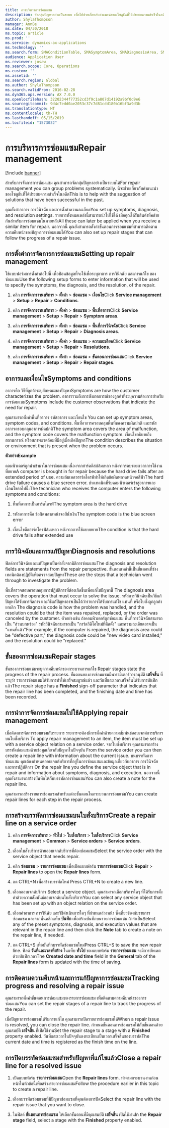 ```yaml
---
title: การบริหารการซ่อมแซม
description: จัดกลุ่มปัญหาอย่างเป็นระบบ เพื่อให้ช่วยเกี่ยวกับคำแนะนำของโซลูชันที่ได้ประสบความสำเร็จในอดีต
author: ShylaThompson
manager: AnnBe
ms.date: 04/30/2018
ms.topic: article
ms.prod: ''
ms.service: dynamics-ax-applications
ms.technology: ''
ms.search.form: SMAConditionTable, SMASymptomArea, SMADiagnosisArea, SMAResolutionTable, SMARepairStage
audience: Application User
ms.reviewer: josaw
ms.search.scope: Core, Operations
ms.custom: ''
ms.assetid: ''
ms.search.region: Global
ms.author: ShylaThompson
ms.search.validFrom: 2016-02-28
ms.dyn365.ops.version: AX 7.0.0
ms.openlocfilehash: 32202344f77352cd3f9c1a807d14192a9bf0d9e6
ms.sourcegitcommit: 9d4c7edd0ae2053c37c7d81cdd180b16bf3a9d3b
ms.translationtype: HT
ms.contentlocale: th-TH
ms.lasthandoff: 05/15/2019
ms.locfileid: "1573032"
---
```

# <a name="repair-management"></a><span data-ttu-id="2c243-103">การบริหารการซ่อมแซม</span><span class="sxs-lookup"><span data-stu-id="2c243-103">Repair management</span></span>       

[!include [banner](../includes/banner.md)]


<span data-ttu-id="2c243-104">สำหรับการจัดการการซ่อมแซม คุณสามารถจัดกลุ่มปัญหาอย่างเป็นระบบได้</span><span class="sxs-lookup"><span data-stu-id="2c243-104">For repair management you can group problems systematically.</span></span> <span data-ttu-id="2c243-105">นี่จะช่วยเกี่ยวกับคำแนะนำของโซลูชันที่ได้ประสบความสำเร็จในอดีต</span><span class="sxs-lookup"><span data-stu-id="2c243-105">This is to help with the suggestion of solutions that have been successful in the past.</span></span>

<span data-ttu-id="2c243-106">คุณตั้งค่าอาการ การวินิจฉัย และการตั้งค่าความละเอียด</span><span class="sxs-lookup"><span data-stu-id="2c243-106">You set up symptoms, diagnosis, and resolution settings.</span></span> <span data-ttu-id="2c243-107">รายการทั้งหมดเหล่านี้สามารถนำไปใช้ได้ เมื่อคุณได้รับสินค้าที่คล้ายกันสำหรับการซ่อมแซมในภายหลัง</span><span class="sxs-lookup"><span data-stu-id="2c243-107">All these can later be applied when you receive a similar item for repair.</span></span> <span data-ttu-id="2c243-108">นอกจากนี้ คุณยังสามารถตั้งค่าขั้นตอนการซ่อมแซมที่สามารถติดตามความคืบหน้าของปัญหาการซ่อมแซมได้</span><span class="sxs-lookup"><span data-stu-id="2c243-108">You can also set up repair stages that can follow the progress of a repair issue.</span></span>

## <a name="setting-up-repair-management"></a><span data-ttu-id="2c243-109">การตั้งค่าการจัดการการซ่อมแซม</span><span class="sxs-lookup"><span data-stu-id="2c243-109">Setting up repair management</span></span>

<span data-ttu-id="2c243-110">ใช้แบบฟอร์มการตั้งค่าต่อไปนี้ เพื่อป้อนข้อมูลที่จะใช้เพื่อระบุอาการ การวินิจฉัย และการแก้ไข ของซ่อมแซม</span><span class="sxs-lookup"><span data-stu-id="2c243-110">Use the following setup forms to enter information that will be used to specify the symptoms, the diagnosis, and the resolution, of the repair.</span></span>

1.  <span data-ttu-id="2c243-111">คลิก **การจัดการงานบริการ** \> **ตั้งค่า** \> **ซ่อมแซม** \> **เงื่อนไข**</span><span class="sxs-lookup"><span data-stu-id="2c243-111">Click **Service management** \> **Setup** \> **Repair** \> **Conditions**.</span></span>

2.  <span data-ttu-id="2c243-112">คลิก **การจัดการงานบริการ** \> **ตั้งค่า** \> **ซ่อมแซม** \> **พื้นที่อาการ**</span><span class="sxs-lookup"><span data-stu-id="2c243-112">Click **Service management** \> **Setup** \> **Repair** \> **Symptom areas**.</span></span>

3.  <span data-ttu-id="2c243-113">คลิก **การจัดการงานบริการ** \> **ตั้งค่า** \> **ซ่อมแซม** \> **พื้นที่การวินิจฉัย**</span><span class="sxs-lookup"><span data-stu-id="2c243-113">Click **Service management** \> **Setup** \> **Repair** \> **Diagnosis areas**.</span></span>

4.  <span data-ttu-id="2c243-114">คลิก **การจัดการงานบริการ** \> **ตั้งค่า** \> **ซ่อมแซม** \> **ความละเอียด**</span><span class="sxs-lookup"><span data-stu-id="2c243-114">Click **Service management** \> **Setup** \> **Repair** \> **Resolutions**.</span></span>

5.  <span data-ttu-id="2c243-115">คลิก **การจัดการงานบริการ** \> **ตั้งค่า** \> **ซ่อมแซม** \> **ขั้นตอนการซ่อมแซม**</span><span class="sxs-lookup"><span data-stu-id="2c243-115">Click **Service management** \> **Setup** \> **Repair** \> **Repair stages**.</span></span>

## <a name="symptoms-and-conditions"></a><span data-ttu-id="2c243-116">อาการและเงื่อนไข</span><span class="sxs-lookup"><span data-stu-id="2c243-116">Symptoms and conditions</span></span>

<span data-ttu-id="2c243-117">อาการคือ วิธีที่ลูกค้าระบุลักษณะของปัญหา</span><span class="sxs-lookup"><span data-stu-id="2c243-117">Symptoms are how the customer characterizes the problem.</span></span> <span data-ttu-id="2c243-118">อาการรวมถึงการสังเกตการณ์ของลูกค้าที่ระบุความต้องการสำหรับการซ่อมแซม</span><span class="sxs-lookup"><span data-stu-id="2c243-118">Symptoms include the customer observations that indicate the need for repair.</span></span>

<span data-ttu-id="2c243-119">คุณสามารถตั้งค่าพื้นที่อาการ รหัสอาการ และเงื่อนไข </span><span class="sxs-lookup"><span data-stu-id="2c243-119">You can set up symptom areas, symptom codes, and conditions.</span></span> <span data-ttu-id="2c243-120">พื้นที่อาการครอบคลุมพื้นที่ของความผิดปกติ และรหัสอาการครอบคลุมอาการผิดปกติ</span><span class="sxs-lookup"><span data-stu-id="2c243-120">The symptom area covers the area of malfunction, and the symptom code covers the malfunction symptom.</span></span> <span data-ttu-id="2c243-121">เงื่อนไขอธิบายถึงสถานการณ์ หรือสภาพแวดล้อมที่มีอยู่เมื่อเกิดปัญหา</span><span class="sxs-lookup"><span data-stu-id="2c243-121">The condition describes the situation or environment that is present when the problem occurs.</span></span>

<span data-ttu-id="2c243-122">**ตัวอย่าง**</span><span class="sxs-lookup"><span data-stu-id="2c243-122">**Example**</span></span>

<span data-ttu-id="2c243-123">คอมพิวเตอร์ถูกนำเข้ามาในการซ่อมแซม เนื่องจากฮาร์ดดิสก์ล้มเหลว หลังจากรอบระยะเวลาการใช้งานที่ขยาย</span><span class="sxs-lookup"><span data-stu-id="2c243-123">A computer is brought in for repair because the hard drive fails after an extended period of use.</span></span> <span data-ttu-id="2c243-124">ความล้มเหลวฮาร์ดไดรฟ์ทำให้เกิดข้อผิดพลาดหน้าจอสีฟ้า</span><span class="sxs-lookup"><span data-stu-id="2c243-124">The hard drive failure causes a blue screen error.</span></span> <span data-ttu-id="2c243-125">ช่างเทคนิคที่รับคอมพิวเตอร์เข้าสู่อาการและเงื่อนไขต่อไปนี้:</span><span class="sxs-lookup"><span data-stu-id="2c243-125">The technician who receives the computer enters the following symptoms and conditions:</span></span>

1.  <span data-ttu-id="2c243-126">พื้นที่อาการเป็นฮาร์ดไดรฟ์</span><span class="sxs-lookup"><span data-stu-id="2c243-126">The symptom area is the hard drive</span></span>

2.  <span data-ttu-id="2c243-127">รหัสอาการคือ ข้อผิดพลาดหน้าจอสีน้ำเงิน</span><span class="sxs-lookup"><span data-stu-id="2c243-127">The symptom code is the blue screen error</span></span>

3.  <span data-ttu-id="2c243-128">เงื่อนไขคือฮาร์ดไดรฟ์ล้มเหลว หลังจากการใช้แบบขยาย</span><span class="sxs-lookup"><span data-stu-id="2c243-128">The condition is that the hard drive fails after extended use</span></span>

## <a name="diagnosis-and-resolutions"></a><span data-ttu-id="2c243-129">การวินิจฉัยและการแก้ปัญหา</span><span class="sxs-lookup"><span data-stu-id="2c243-129">Diagnosis and resolutions</span></span>

<span data-ttu-id="2c243-130">ฟิลด์การวินิจฉัยและแก้ปัญหาเป็นคำสั่งจากมิติการซ่อมแซม</span><span class="sxs-lookup"><span data-stu-id="2c243-130">The diagnosis and resolution fields are statements from the repair perspective.</span></span> <span data-ttu-id="2c243-131">ขั้นตอนเหล่านี้เป็นขั้นตอนที่ช่างเทคนิคต้องปฏิบัติเพื่อตรวจสอบปัญหา</span><span class="sxs-lookup"><span data-stu-id="2c243-131">These are the steps that a technician went through to investigate the problem.</span></span>

<span data-ttu-id="2c243-132">พื้นที่ตรวจสอบครอบคลุมการปฏิบัติการที่ต้องเกิดขึ้นเพื่อแก้ไขปัญหานี้ </span><span class="sxs-lookup"><span data-stu-id="2c243-132">The diagnosis area covers the operation that must occur to solve the issue.</span></span> <span data-ttu-id="2c243-133">รหัสการวินิจฉัยเป็นวิธีแก้ปัญหาได้รับการจัดการ และวิธีแก้ปัญหาอาจเป็นได้ว่ารายการได้รับการแก้ไข แทนที่ หรือใบสั่งถูกลูกค้ายกเลิก </span><span class="sxs-lookup"><span data-stu-id="2c243-133">The diagnosis code is how the problem was handled, and the resolution could be that the item was repaired, replaced, or the order was canceled by the customer.</span></span> <span data-ttu-id="2c243-134">ตัวอย่างเช่น ถ้าคอมพิวเตอร์ถูกซ่อมแซม พื้นที่การวินิจฉัยสามารถเป็น "ส่วนบกพร่อง" รหัสวินิจฉัยสามารถเป็น "การ์ดวิดีโอใหม่ที่ติดตั้ง" และความละเอียดอาจเป็น "แทนที่แล้ว"</span><span class="sxs-lookup"><span data-stu-id="2c243-134">For example, if the computer is repaired, the diagnosis area could be "defective part," the diagnosis code could be "new video card installed," and the resolution could be "replaced."</span></span>

## <a name="repair-stages"></a><span data-ttu-id="2c243-135">ขั้นของการซ่อมแซม</span><span class="sxs-lookup"><span data-stu-id="2c243-135">Repair stages</span></span>

<span data-ttu-id="2c243-136">ขั้นของการซ่อมแซมระบุความคืบหน้าของกระบวนการแก้ไข </span><span class="sxs-lookup"><span data-stu-id="2c243-136">Repair stages state the progress of the repair process.</span></span> <span data-ttu-id="2c243-137">ขั้นตอนของการซ่อมแซมมีพารามิเตอร์การอนุมัติ **เสร็จสิ้น** ที่ระบุว่า รายการซ่อมแซมได้รับการทำให้เสร็จสมบูรณ์แล้ว และวันที่และเวลาเสร็จสิ้นได้รับการบันทึกแล้ว</span><span class="sxs-lookup"><span data-stu-id="2c243-137">The repair stage has a **Finished** sign-off parameter that indicates that the repair line has been completed, and the finishing date and time has been recorded.</span></span>

## <a name="applying-repair-management"></a><span data-ttu-id="2c243-138">การนำการจัดการซ่อมแซมไปใช้</span><span class="sxs-lookup"><span data-stu-id="2c243-138">Applying repair management</span></span>

<span data-ttu-id="2c243-139">เมื่อต้องการจัดการซ่อมแซมกับรายการ รายการจะต้องมีการตั้งค่าด้วยความสัมพันธ์ออบเจกต์การบริการบนใบสั่งบริการ </span><span class="sxs-lookup"><span data-stu-id="2c243-139">To apply repair management to an item, the item must be set up with a service object relation on a service order.</span></span> <span data-ttu-id="2c243-140">จากใบสั่งบริการ คุณสามารถสร้างบรรทัดซ่อมแซมด้วยข้อมูลเกี่ยวกับปัญหาในปัจจุบัน </span><span class="sxs-lookup"><span data-stu-id="2c243-140">From the service order you can then create a repair line with information about the current issue.</span></span> <span data-ttu-id="2c243-141">บนบรรทัดการซ่อมแซม คุณต้องกำหนดออบเจกต์บริการที่อยู่ในการซ่อมแซมและข้อมูลเกี่ยวกับอาการ การวินิจฉัย และการปฏิบัติการ </span><span class="sxs-lookup"><span data-stu-id="2c243-141">On the repair line you define the service object that is in repair and information about symptoms, diagnosis, and execution.</span></span> <span data-ttu-id="2c243-142">นอกจากนี้ คุณยังสามารถสร้างบันทึกให้กับบรรทัดการซ่อมแซม</span><span class="sxs-lookup"><span data-stu-id="2c243-142">You can also create a note for the repair line.</span></span>

<span data-ttu-id="2c243-143">คุณสามารถสร้างรายการซ่อมแซมสำหรับแต่ละขั้นตอนในกระบวนการซ่อมแซม</span><span class="sxs-lookup"><span data-stu-id="2c243-143">You can create repair lines for each step in the repair process.</span></span>

## <a name="create-a-repair-line-on-a-service-order"></a><span data-ttu-id="2c243-144">การสร้างบรรทัดการซ่อมแซมบนใบสั่งบริการ</span><span class="sxs-lookup"><span data-stu-id="2c243-144">Create a repair line on a service order</span></span>

1.  <span data-ttu-id="2c243-145">คลิก **การจัดการบริการ** \> **ทั่วไป** \> **ใบสั่งบริการ** \> **ใบสั่งบริการ**</span><span class="sxs-lookup"><span data-stu-id="2c243-145">Click **Service management** \> **Common** \> **Service orders** \> **Service orders**.</span></span>

2.  <span data-ttu-id="2c243-146">เลือกใบสั่งบริการด้วยออบเจกต์บริการที่ต้องซ่อมแซม</span><span class="sxs-lookup"><span data-stu-id="2c243-146">Select the service order with the service object that needs repair.</span></span>

3.  <span data-ttu-id="2c243-147">คลิก **ซ่อมแซม** \> **รายการซ่อมแซม** เพื่อเปิดแบบฟอร์ม **รายการซ่อมแซม**</span><span class="sxs-lookup"><span data-stu-id="2c243-147">Click **Repair** \> **Repair lines** to open the **Repair lines** form.</span></span>

4.  <span data-ttu-id="2c243-148">กด CTRL+N เพื่อสร้างบรรทัดใหม่ </span><span class="sxs-lookup"><span data-stu-id="2c243-148">Press CTRL+N to create a new line.</span></span>

5.  <span data-ttu-id="2c243-149">เลือกออบเจกต์บริการ </span><span class="sxs-lookup"><span data-stu-id="2c243-149">Select a service object.</span></span> <span data-ttu-id="2c243-150">คุณสามารถเลือกบริการใดๆ ที่ได้รับการตั้งค่าด้วยความสัมพันธ์ออบเจกต์บนใบสั่งบริการ</span><span class="sxs-lookup"><span data-stu-id="2c243-150">You can select any service object that has been set up with an object relation on the service order.</span></span>

6.  <span data-ttu-id="2c243-151">เลือกค่าอาการ การวินิฉัย และวิธีดำเนินการใดๆ ที่กำหนดล่วงหน้า ซึ่งเกี่ยวข้องกับรายการซ่อมแซม และจากนั้นคลิกแท็บ **บันทึก** เพื่อสร้างบันทึกบนรายการซ่อมแซม ถ้าจำเป็น</span><span class="sxs-lookup"><span data-stu-id="2c243-151">Select any of the preset symptoms, diagnosis, and execution values that are relevant in the repair line and then click the **Note** tab to create a note on the repair line, if needed.</span></span>

7.  <span data-ttu-id="2c243-152">กด CTRL+S เพื่อบันทึกบรรทัดซ่อมแซมใหม่</span><span class="sxs-lookup"><span data-stu-id="2c243-152">Press CTRL+S to save the new repair line.</span></span> <span data-ttu-id="2c243-153">ฟิลด์ **วันที่และเวลาที่สร้าง** ในแท็บ **ทั่วไป** ของแบบฟอร์ม **รายการซ่อมแซม** จะมีการอัพเดตด้วยบันทึกเวลา</span><span class="sxs-lookup"><span data-stu-id="2c243-153">The **Created date and time** field in the **General** tab of the **Repair lines** form is updated with the time of saving.</span></span>

## <a name="tracking-progress-and-resolving-a-repair-issue"></a><span data-ttu-id="2c243-154">การติดตามความคืบหน้าและการแก้ปัญหาการซ่อมแซม</span><span class="sxs-lookup"><span data-stu-id="2c243-154">Tracking progress and resolving a repair issue</span></span>

<span data-ttu-id="2c243-155">คุณสามารถตั้งค่าขั้นตอนการซ่อมแซมของรายการซ่อมแซม เพื่อติดตามความคืบหน้าของการซ่อมแซม</span><span class="sxs-lookup"><span data-stu-id="2c243-155">You can set the repair stages of a repair line to track the progress of the repair.</span></span>

<span data-ttu-id="2c243-156">เมื่อปัญหาการซ่อมแซมได้รับการแก้ไข คุณสามารถปิดรายการซ่อมแซมได้</span><span class="sxs-lookup"><span data-stu-id="2c243-156">When a repair issue is resolved, you can close the repair line.</span></span> <span data-ttu-id="2c243-157">กำหนดขั้นตอนการซ่อมแซมให้กับขั้นตอนด้วยคุณสมบัติ **เสร็จสิ้น** ที่เปิดใช้งาน</span><span class="sxs-lookup"><span data-stu-id="2c243-157">Set the repair stage to a stage with a **Finished** property enabled.</span></span> <span data-ttu-id="2c243-158">วันที่และเวลาในปัจจุบันลงทะเบียนเป็นเวลาเสร็จสิ้นของบรรทัด</span><span class="sxs-lookup"><span data-stu-id="2c243-158">The current date and time is registered as the finish time on the line.</span></span>

## <a name="close-a-repair-line-for-a-resolved-issue"></a><span data-ttu-id="2c243-159">การปิดบรรทัดซ่อมแซมสำหรับปัญหาที่แก้ไขแล้ว</span><span class="sxs-lookup"><span data-stu-id="2c243-159">Close a repair line for a resolved issue</span></span>

1.  <span data-ttu-id="2c243-160">เปิดแบบฟอร์ม **รายการซ่อมแซม**</span><span class="sxs-lookup"><span data-stu-id="2c243-160">Open the **Repair lines** form.</span></span> <span data-ttu-id="2c243-161">ทำตามกระบวนงานก่อนหน้าในห้วข้อนี้เพื่อสร้างรายการซ่อมแซม</span><span class="sxs-lookup"><span data-stu-id="2c243-161">Follow the procedure earlier in this topic to create a repair line.</span></span>

2.  <span data-ttu-id="2c243-162">เลือกบรรทัดซ่อมแซมที่มีปัญหาซ่อมแซมที่คุณต้องการปิด</span><span class="sxs-lookup"><span data-stu-id="2c243-162">Select the repair line with the repair issue that you want to close.</span></span>

3.  <span data-ttu-id="2c243-163">ในฟิลด์ **ขั้นตอนการซ่อมแซม** ให้เลือกขั้นตอนที่มีคุณสมบัติ **เสร็จสิ้น** เปิดใช้งาน</span><span class="sxs-lookup"><span data-stu-id="2c243-163">In the **Repair stage** field, select a stage with the **Finished** property enabled.</span></span>

  


